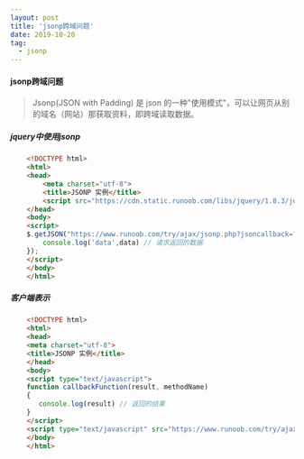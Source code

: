 ```yaml
---
layout: post
title: 'jsonp跨域问题'
date: 2019-10-20
tag:
  - jsonp
---
```


#### jsonp跨域问题

> Jsonp(JSON with Padding) 是 json 的一种"使用模式"，可以让网页从别的域名（网站）那获取资料，即跨域读取数据。

##### jquery中使用jsonp
```html
    <!DOCTYPE html>
    <html>
    <head>
        <meta charset="utf-8">
        <title>JSONP 实例</title>
        <script src="https://cdn.static.runoob.com/libs/jquery/1.8.3/jquery.js"></script>    
    </head>
    <body>
    <script>
    $.getJSON("https://www.runoob.com/try/ajax/jsonp.php?jsoncallback=?", function(data) {
        console.log('data',data) // 请求返回的数据
    });
    </script>
    </body>
    </html>
```

##### 客户端表示
```html
    <!DOCTYPE html>
    <html>
    <head>
    <meta charset="utf-8">
    <title>JSONP 实例</title>
    </head>
    <body>
    <script type="text/javascript">
    function callbackFunction(result, methodName)
    {
       console.log(result) // 返回的结果
    }
    </script>
    <script type="text/javascript" src="https://www.runoob.com/try/ajax/jsonp.php?jsoncallback=callbackFunction"></script>
    </body>
    </html>
```